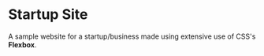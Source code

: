 # Startup Site
A sample website for a startup/business made using extensive use of CSS's <strong>Flexbox</strong>.
